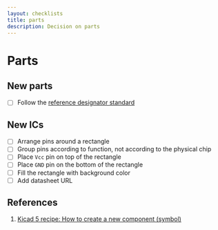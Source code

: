 ```yaml
---
layout: checklists
title: parts
description: Decision on parts
---
```


# Parts

## New parts

- [ ] Follow the [reference designator standard](https://en.wikipedia.org/wiki/Reference_designator)

## New ICs

- [ ] Arrange pins around a rectangle
- [ ] Group pins according to function, not according to the physical chip
- [ ] Place `Vcc` pin on top of the rectangle
- [ ] Place `GND` pin on the bottom of the rectangle
- [ ] Fill the rectangle with background color
- [ ] Add datasheet URL

## References

1. [Kicad 5 recipe: How to create a new component (symbol)](https://www.txplore.com/blog/18317/kicad5-recipe-how-to-create-a-new-component-symbol)
